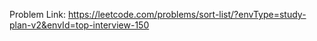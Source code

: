 Problem Link: https://leetcode.com/problems/sort-list/?envType=study-plan-v2&envId=top-interview-150

```

```
